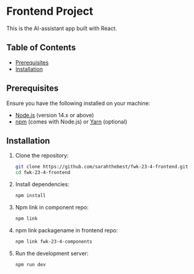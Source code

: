 # Frontend Project

This is the AI-assistant app built with React.

## Table of Contents
- [Prerequisites](#prerequisites)
- [Installation](#installation)

## Prerequisites

Ensure you have the following installed on your machine:
- [Node.js](https://nodejs.org/) (version 14.x or above)
- [npm](https://www.npmjs.com/) (comes with Node.js) or [Yarn](https://yarnpkg.com/) (optional)

## Installation

1. Clone the repository:

   ```bash
   git clone https://github.com/sarahthebest/fwk-23-4-frontend.git
   cd fwk-23-4-frontend

2. Install dependencies:

   ```bash
   npm install
   ```

3. Npm link in component repo:

   ```bash
   npm link
   ```

2. npm link packagename in frontend repo:

   ```bash
   npm link fwk-23-4-components
   ```
   
5. Run the development server:

   ```bash
   npm run dev
   ```
